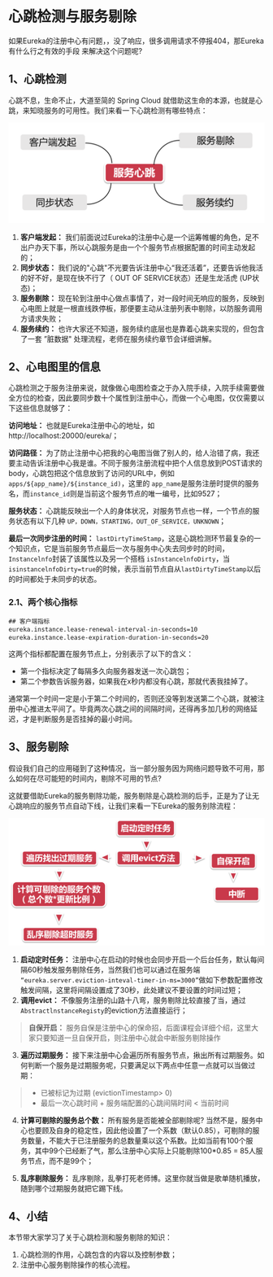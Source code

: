 # 心跳检测与服务剔除

如果Eureka的注册中心有问题，，没了响应，很多调用请求不停报404，那Eureka有什么行之有效的手段
来解决这个问题呢?

## 1、心跳检测

心跳不息，生命不止，大道至简的 Spring Cloud 就借助这生命的本源，也就是心跳，来知晓服务的可用性。我们来看一下心跳检测有哪些特点：

![输入图片说明](../img/07.png)

1. **客户端发起：** 我们前面说过Eureka的注册中心是一个运筹帷幄的角色，足不出户办天下事，所以心跳服务是由一个个服务节点根据配置的时间主动发起的；
2. **同步状态：** 我们说的"心跳"不光要告诉注册中心“我还活着”，还要告诉他我活的好不好，是现在快不行了（ OUT OF SERVICE状态）还是生龙活虎 (UP状态)；
3. **服务剔除：** 现在轮到注册中心做点事情了，对一段时间无响应的服务，反映到心电图上就是一根直线跌停板，那便要主动从注册列表中剔除，以防服务调用方请求失败；
4. **服务续约：** 也许大家还不知道，服务续约底层也是靠着心跳来实现的，但包含了一套 ”脏数据" 处理流程，老师在服务续约章节会详细讲解。

## 2、心电图里的信息

心跳检测之于服务注册来说，就像做心电图检查之于办入院手续，入院手续需要做全方位的检查，因此要同步数十个属性到注册中心，而做一个心电图，仅仅需要以下这些信息就够了：

**访问地址：** 也就是Eureka注册中心的地址，如 http://localhost:20000/eureka/；

**访问路径：** 为了防止注册中心把我的心电图当做了别人的，给人治错了病，我还要主动告诉注册中心我是谁。不同于服务注册流程中把个人信息放到POST请求的body，心跳包把这个信息放到了访问的URL中，例如 `apps/${app_name}/${instance_id)`，这里的 `app_name`是服务注册时提供的服务名，而`instance_id`则是当前这个服务节点的唯一编号，比如9527；

**服务状态：** 心跳能反映出一个人的身体状况，对服务节点也一样，一个节点的服务状态有以下几种 `UP，DOWN，STARTING，OUT_OF_SERVICE，UNKNOWN`；

**最后一次同步注册的时间：** `lastDirtyTimeStamp`，这是心跳检测环节最复杂的一个知识点，它是当前服务节点最后一次与服务中心失去同步时的时间，`Instancelnfo`封装了该属性以及另一个搭档 `isInstancelnfoDirty`，当`isinstancelnfoDirty=true`的时候，表示当前节点自从`lastDirtyTimeStamp`以后的时间都处于未同步的状态。

### 2.1、两个核心指标

```
## 客户端指标
eureka.instance.lease-renewal-interval-in-seconds=10
eureka.instance.lease-expiration-duration-in-seconds=20
```

这两个指标都配置在服务节点上，分别表示了以下的含义：

- 第一个指标决定了每隔多久向服务器发送一次心跳包；
- 第二个参数告诉服务器，如果我在x秒内都没有心跳，那就代表我挂掉了。

通常第一个时间一定是小于第二个时间的，否则还没等到发送第二个心跳，就被注册中心推进太平间了。毕竟两次心跳之间的间隔时间，还得再多加几秒的网络延迟，才是判断服务是否挂掉的最小时间。

## 3、服务剔除

假设我们自己的应用碰到了这种情况，当一部分服务因为网络问题导致不可用，那么如何在尽可能短的时间内，剔除不可用的节点?

这就要借助Eureka的服务剔除功能，服务剔除是心跳检测的后手，正是为了让无心跳响应的服务节点自动下线，让我们来看一下Eureka的服务别除流程：

![输入图片说明](../img/08.png)

1. **启动定时任务：** 注册中心在启动的时候也会同步开启一个后台任务，默认每间隔60秒触发服务剔除任务，当然我们也可以通过在服务端 `“eureka.server.eviction-inteval-timer-in-ms=3000”`做如下参数配置修改触发间隔，这里将间隔设置成了30秒，此处建议不要设置的时间过短；
2. **调用evict：** 不像服务注册的山路十八弯，服务剔除比较直接了当，通过 `AbstractlnstanceRegisty`的eviction方法直接运行；

> **自保开启：** 服务自保是注册中心的保命招，后面课程会详细个绍，这里大家只要知道一旦自保开启，则注册中心就会中断服务剔除操作

3. **遍历过期服务：** 接下来注册中心会遍历所有服务节点，揪出所有过期服务。如何判断一个服务是过期服务呢，只要满足以下两点中任意一点就可以当做过期：

> - 已被标记为过期 (evictionTimestamp> 0)
> - 最后一次心跳时间 + 服务端配置的心跳间隔时间 < 当前时间

4. **计算可剔除的服务总个数：** 所有服务是否能被全部剔除呢? 当然不是，服务中心也要顾及自身的稳定性，因此他设置了一个系数（默认0.85），可剔除的服务数量，不能大于已注册服务的总数量乘以这个系数。比如当前有100个服务，其中99个已经断了气，那么注册中心实际上只能剔除100*0.85 = 85人服务节点，而不是99个；

5. **乱序剔除服务：** 乱序剔除，乱拳打死老师博。这里你就当做是歌单随机播放，随到哪个过期服务就把它踢下线。

## 4、小结

本节带大家学习了关于心跳检测和服务剔除的知识：

1. 心跳检测的作用，心跳包含的内容以及控制参数；
2. 注册中心服务剔除操作的核心流程。